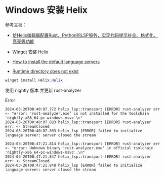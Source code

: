 # Windows 安装 Helix

参考文档：

- [给Helix编辑器配置Rust、Python的LSP服务，实现代码提示补全、格式化、高亮等功能](https://www.bilibili.com/read/cv25583084/)

- [Winget 安装 Helix](https://docs.helix-editor.com/install.html#winget)

- [How to install the default language servers](https://github.com/helix-editor/helix/wiki/How-to-install-the-default-language-servers#rust)

- [Runtime directory does not exist](https://github.com/helix-editor/helix/discussions/7859)

```powershell
winget install Helix.Helix
```

使用 nightly 版本 并更新 rust-analyzer

Error

```text
2024-03-20T00:40:07.772 helix_lsp::transport [ERROR] rust-analyzer err <- "error: 'rust-analyzer.exe' is not installed for the toolchain 'nightly-x86_64-pc-windows-msvc'\n"
2024-03-20T00:40:07.803 helix_lsp::transport [ERROR] rust-analyzer err: <- StreamClosed
2024-03-20T00:40:07.803 helix_lsp [ERROR] failed to initialize language server: server closed the stream
```

```text
2024-03-20T00:47:21.814 helix_lsp::transport [ERROR] rust-analyzer err <- "error: Unknown binary 'rust-analyzer.exe' in official toolchain 'nightly-x86_64-pc-windows-msvc'.\n"
2024-03-20T00:47:21.847 helix_lsp::transport [ERROR] rust-analyzer err: <- StreamClosed
2024-03-20T00:47:21.848 helix_lsp [ERROR] failed to initialize language server: server closed the stream
```
